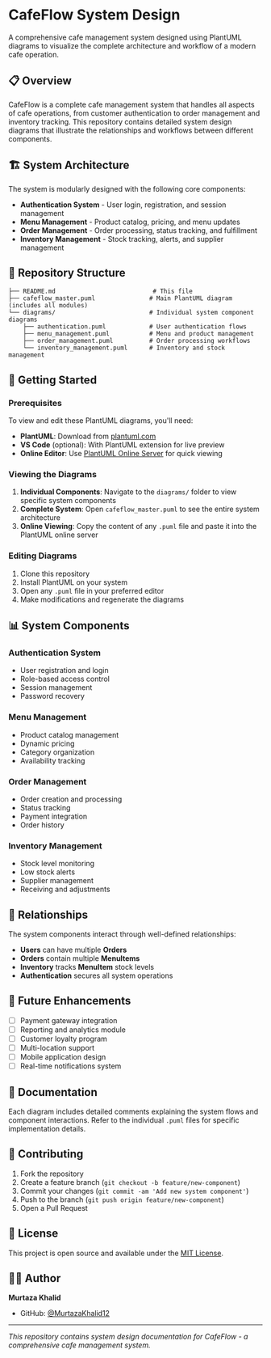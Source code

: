 # CafeFlow System Design

A comprehensive cafe management system designed using PlantUML diagrams to visualize the complete architecture and workflow of a modern cafe operation.

## 📋 Overview

CafeFlow is a complete cafe management system that handles all aspects of cafe operations, from customer authentication to order management and inventory tracking. This repository contains detailed system design diagrams that illustrate the relationships and workflows between different components.

## 🏗️ System Architecture

The system is modularly designed with the following core components:

- **Authentication System** - User login, registration, and session management
- **Menu Management** - Product catalog, pricing, and menu updates
- **Order Management** - Order processing, status tracking, and fulfillment
- **Inventory Management** - Stock tracking, alerts, and supplier management

## 📁 Repository Structure

```
├── README.md                           # This file
├── cafeflow_master.puml               # Main PlantUML diagram (includes all modules)
└── diagrams/                          # Individual system component diagrams
    ├── authentication.puml            # User authentication flows
    ├── menu_management.puml           # Menu and product management
    ├── order_management.puml          # Order processing workflows
    └── inventory_management.puml      # Inventory and stock management
```

## 🔧 Getting Started

### Prerequisites

To view and edit these PlantUML diagrams, you'll need:

- **PlantUML**: Download from [plantuml.com](https://plantuml.com/starting)
- **VS Code** (optional): With PlantUML extension for live preview
- **Online Editor**: Use [PlantUML Online Server](https://www.plantuml.com/plantuml/uml/) for quick viewing

### Viewing the Diagrams

1. **Individual Components**: Navigate to the `diagrams/` folder to view specific system components
2. **Complete System**: Open `cafeflow_master.puml` to see the entire system architecture
3. **Online Viewing**: Copy the content of any `.puml` file and paste it into the PlantUML online server

### Editing Diagrams

1. Clone this repository
2. Install PlantUML on your system
3. Open any `.puml` file in your preferred editor
4. Make modifications and regenerate the diagrams

## 📊 System Components

### Authentication System
- User registration and login
- Role-based access control
- Session management
- Password recovery

### Menu Management
- Product catalog management
- Dynamic pricing
- Category organization
- Availability tracking

### Order Management
- Order creation and processing
- Status tracking
- Payment integration
- Order history

### Inventory Management
- Stock level monitoring
- Low stock alerts
- Supplier management
- Receiving and adjustments

## 🔄 Relationships

The system components interact through well-defined relationships:

- **Users** can have multiple **Orders**
- **Orders** contain multiple **MenuItems**
- **Inventory** tracks **MenuItem** stock levels
- **Authentication** secures all system operations

## 🚀 Future Enhancements

- [ ] Payment gateway integration
- [ ] Reporting and analytics module
- [ ] Customer loyalty program
- [ ] Multi-location support
- [ ] Mobile application design
- [ ] Real-time notifications system

## 📝 Documentation

Each diagram includes detailed comments explaining the system flows and component interactions. Refer to the individual `.puml` files for specific implementation details.

## 🤝 Contributing

1. Fork the repository
2. Create a feature branch (`git checkout -b feature/new-component`)
3. Commit your changes (`git commit -am 'Add new system component'`)
4. Push to the branch (`git push origin feature/new-component`)
5. Open a Pull Request

## 📄 License

This project is open source and available under the [MIT License](LICENSE).

## 👨‍💻 Author

**Murtaza Khalid**
- GitHub: [@MurtazaKhalid12](https://github.com/MurtazaKhalid12)

---

*This repository contains system design documentation for CafeFlow - a comprehensive cafe management system.*